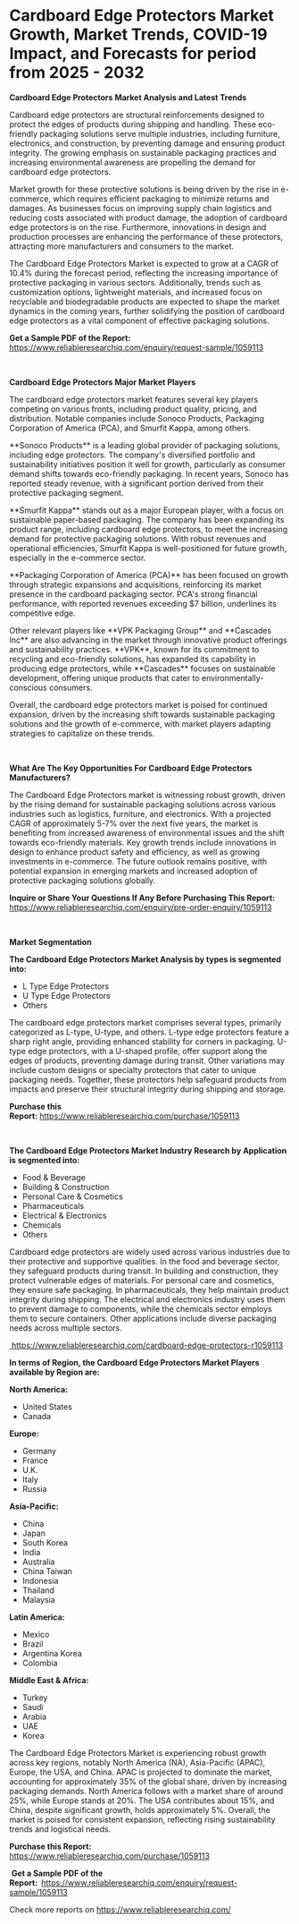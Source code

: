 <p><h1>Cardboard Edge Protectors Market Growth, Market Trends, COVID-19 Impact, and Forecasts for period from 2025 - 2032</h1></p><p><strong>Cardboard Edge Protectors Market Analysis and Latest Trends</strong></p>
<p><p>Cardboard edge protectors are structural reinforcements designed to protect the edges of products during shipping and handling. These eco-friendly packaging solutions serve multiple industries, including furniture, electronics, and construction, by preventing damage and ensuring product integrity. The growing emphasis on sustainable packaging practices and increasing environmental awareness are propelling the demand for cardboard edge protectors.</p><p>Market growth for these protective solutions is being driven by the rise in e-commerce, which requires efficient packaging to minimize returns and damages. As businesses focus on improving supply chain logistics and reducing costs associated with product damage, the adoption of cardboard edge protectors is on the rise. Furthermore, innovations in design and production processes are enhancing the performance of these protectors, attracting more manufacturers and consumers to the market.</p><p>The Cardboard Edge Protectors Market is expected to grow at a CAGR of 10.4% during the forecast period, reflecting the increasing importance of protective packaging in various sectors. Additionally, trends such as customization options, lightweight materials, and increased focus on recyclable and biodegradable products are expected to shape the market dynamics in the coming years, further solidifying the position of cardboard edge protectors as a vital component of effective packaging solutions.</p></p>
<p><strong>Get a Sample PDF of the Report:&nbsp;</strong> <a href="https://www.reliableresearchiq.com/enquiry/request-sample/1059113?utm_campaign=3055&utm_medium=2&utm_source=Github&utm_content=ia&utm_term=31032025&utm_id=cardboard-edge-protectors">https://www.reliableresearchiq.com/enquiry/request-sample/1059113</a></p>
<p>&nbsp;</p>
<p><strong>Cardboard Edge Protectors Major Market Players</strong></p>
<p><p>The cardboard edge protectors market features several key players competing on various fronts, including product quality, pricing, and distribution. Notable companies include Sonoco Products, Packaging Corporation of America (PCA), and Smurfit Kappa, among others.</p><p>**Sonoco Products** is a leading global provider of packaging solutions, including edge protectors. The company's diversified portfolio and sustainability initiatives position it well for growth, particularly as consumer demand shifts towards eco-friendly packaging. In recent years, Sonoco has reported steady revenue, with a significant portion derived from their protective packaging segment.</p><p>**Smurfit Kappa** stands out as a major European player, with a focus on sustainable paper-based packaging. The company has been expanding its product range, including cardboard edge protectors, to meet the increasing demand for protective packaging solutions. With robust revenues and operational efficiencies, Smurfit Kappa is well-positioned for future growth, especially in the e-commerce sector.</p><p>**Packaging Corporation of America (PCA)** has been focused on growth through strategic expansions and acquisitions, reinforcing its market presence in the cardboard packaging sector. PCA's strong financial performance, with reported revenues exceeding $7 billion, underlines its competitive edge.</p><p>Other relevant players like **VPK Packaging Group** and **Cascades Inc** are also advancing in the market through innovative product offerings and sustainability practices. **VPK**, known for its commitment to recycling and eco-friendly solutions, has expanded its capability in producing edge protectors, while **Cascades** focuses on sustainable development, offering unique products that cater to environmentally-conscious consumers.</p><p>Overall, the cardboard edge protectors market is poised for continued expansion, driven by the increasing shift towards sustainable packaging solutions and the growth of e-commerce, with market players adapting strategies to capitalize on these trends.</p></p>
<p>&nbsp;</p>
<p><strong>What Are The Key Opportunities For Cardboard Edge Protectors Manufacturers?</strong></p>
<p><p>The Cardboard Edge Protectors market is witnessing robust growth, driven by the rising demand for sustainable packaging solutions across various industries such as logistics, furniture, and electronics. With a projected CAGR of approximately 5-7% over the next five years, the market is benefiting from increased awareness of environmental issues and the shift towards eco-friendly materials. Key growth trends include innovations in design to enhance product safety and efficiency, as well as growing investments in e-commerce. The future outlook remains positive, with potential expansion in emerging markets and increased adoption of protective packaging solutions globally.</p></p>
<p><strong>Inquire or Share Your Questions If Any Before Purchasing This Report:</strong> <a href="https://www.reliableresearchiq.com/enquiry/pre-order-enquiry/1059113?utm_campaign=3055&utm_medium=2&utm_source=Github&utm_content=ia&utm_term=31032025&utm_id=cardboard-edge-protectors">https://www.reliableresearchiq.com/enquiry/pre-order-enquiry/1059113</a></p>
<p>&nbsp;</p>
<p><strong>Market Segmentation</strong></p>
<p><strong>The Cardboard Edge Protectors Market Analysis by types is segmented into:</strong></p>
<p><ul><li>L Type Edge Protectors</li><li>U Type Edge Protectors</li><li>Others</li></ul></p>
<p><p>The cardboard edge protectors market comprises several types, primarily categorized as L-type, U-type, and others. L-type edge protectors feature a sharp right angle, providing enhanced stability for corners in packaging. U-type edge protectors, with a U-shaped profile, offer support along the edges of products, preventing damage during transit. Other variations may include custom designs or specialty protectors that cater to unique packaging needs. Together, these protectors help safeguard products from impacts and preserve their structural integrity during shipping and storage.</p></p>
<p><strong>Purchase this Report:&nbsp;</strong><a href="https://www.reliableresearchiq.com/purchase/1059113?utm_campaign=3055&utm_medium=2&utm_source=Github&utm_content=ia&utm_term=31032025&utm_id=cardboard-edge-protectors">https://www.reliableresearchiq.com/purchase/1059113</a></p>
<p>&nbsp;</p>
<p><strong>The Cardboard Edge Protectors Market Industry Research by Application is segmented into:</strong></p>
<p><ul><li>Food & Beverage</li><li>Building & Construction</li><li>Personal Care & Cosmetics</li><li>Pharmaceuticals</li><li>Electrical & Electronics</li><li>Chemicals</li><li>Others</li></ul></p>
<p><p>Cardboard edge protectors are widely used across various industries due to their protective and supportive qualities. In the food and beverage sector, they safeguard products during transit. In building and construction, they protect vulnerable edges of materials. For personal care and cosmetics, they ensure safe packaging. In pharmaceuticals, they help maintain product integrity during shipping. The electrical and electronics industry uses them to prevent damage to components, while the chemicals sector employs them to secure containers. Other applications include diverse packaging needs across multiple sectors.</p></p>
<p><a href="https://www.reliableresearchiq.com/cardboard-edge-protectors-r1059113?utm_campaign=3055&utm_medium=2&utm_source=Github&utm_content=ia&utm_term=31032025&utm_id=cardboard-edge-protectors">&nbsp;https://www.reliableresearchiq.com/cardboard-edge-protectors-r1059113</a></p>
<p><strong>In terms of Region, the Cardboard Edge Protectors Market Players available by Region are:</strong></p>
<p>
    <p> <strong> North America: </strong>
        <ul>
            <li>United States</li>
            <li>Canada</li>
        </ul>
        </p> 
    <p> <strong> Europe: </strong>
        <ul>
            <li>Germany</li>
            <li>France</li>
            <li>U.K.</li>
            <li>Italy</li>
            <li>Russia</li>
        </ul>
        </p> 
    <p> <strong> Asia-Pacific: </strong>
        <ul>
            <li>China</li>
            <li>Japan</li>
            <li>South Korea</li>
            <li>India</li>
            <li>Australia</li>
            <li>China Taiwan</li>
            <li>Indonesia</li>
            <li>Thailand</li>
            <li>Malaysia</li>
        </ul>
        </p> 
    <p> <strong> Latin America: </strong>
        <ul>
            <li>Mexico</li>
            <li>Brazil</li>
            <li>Argentina Korea</li>
            <li>Colombia</li>
        </ul>
        </p> 
    <p> <strong> Middle East & Africa: </strong>
        <ul>
            <li>Turkey</li>
            <li>Saudi</li>
            <li>Arabia</li>
            <li>UAE</li>
            <li>Korea</li>
        </ul>
    </p>
    </p>
<p><p>The Cardboard Edge Protectors Market is experiencing robust growth across key regions, notably North America (NA), Asia-Pacific (APAC), Europe, the USA, and China. APAC is projected to dominate the market, accounting for approximately 35% of the global share, driven by increasing packaging demands. North America follows with a market share of around 25%, while Europe stands at 20%. The USA contributes about 15%, and China, despite significant growth, holds approximately 5%. Overall, the market is poised for consistent expansion, reflecting rising sustainability trends and logistical needs.</p></p>
<p><strong>Purchase this Report: </strong><a href="https://www.reliableresearchiq.com/purchase/1059113?utm_campaign=3055&utm_medium=2&utm_source=Github&utm_content=ia&utm_term=31032025&utm_id=cardboard-edge-protectors">https://www.reliableresearchiq.com/purchase/1059113</a></p>
<p>&nbsp;<strong>Get a Sample PDF of the Report:&nbsp;&nbsp;</strong><a href="https://www.reliableresearchiq.com/enquiry/request-sample/1059113?utm_campaign=3055&utm_medium=2&utm_source=Github&utm_content=ia&utm_term=31032025&utm_id=cardboard-edge-protectors">https://www.reliableresearchiq.com/enquiry/request-sample/1059113</a></p>
<p><strong></strong></p>
<p>Check more reports on <a href="https://www.reliableresearchiq.com/?utm_campaign=3055&utm_medium=2&utm_source=Github&utm_content=ia&utm_term=31032025&utm_id=cardboard-edge-protectors">https://www.reliableresearchiq.com/</a></p>